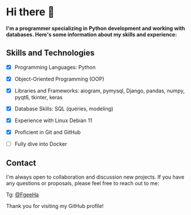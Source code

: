 # Hi there 👋


**I'm a programmer specializing in Python development and working with databases. Here's some information about my skills and experience:**


## **Skills and Technologies**

- [X] Programming Languages: Python

- [X] Object-Oriented Programming (OOP)

- [X] Libraries and Frameworks: aiogram, pymysql, Django, pandas, numpy, pyqt6, tkinter, keras

- [X] Database Skills: SQL (queries, modeling)

- [X] Experience with Linux Debian 11

- [X] Proficient in Git and GitHub

- [ ] Fully dive into Docker


## **Contact**


I'm always open to collaboration and discussion new projects. If you have any questions or proposals, please feel free to reach out to me:

Tg: [@FgeeHa](https://t.me/fgeeha)


Thank you for visiting my GitHub profile!
